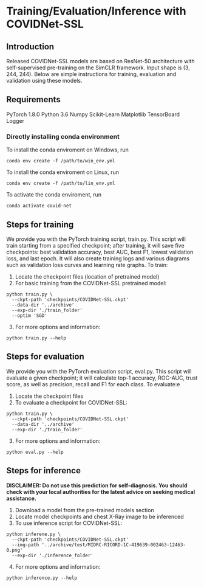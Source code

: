 # Training/Evaluation/Inference with COVIDNet-SSL

## Introduction
Released COVIDNet-SSL models are based on ResNet-50 architecture with self-supervised pre-training on the SimCLR framework. Input shape is (3, 244, 244). Below are simple instructions for training, evaluation and validation using these models. 

## Requirements
PyTorch 1.8.0
Python 3.6
Numpy
Scikit-Learn
Matplotlib
TensorBoard Logger

### Directly installing conda environment
To install the conda enviroment on Windows, run
```
conda env create -f /path/to/win_env.yml 
```
To install the conda enviroment on Linux, run
```
conda env create -f /path/to/lin_env.yml
```
To activate the conda enviroment, run
```
conda activate covid-net
```
## Steps for training
We provide you with the PyTorch training script, train.py. This script will train starting from a specified checkpoint; after training, it will save five checkpoints: best validation accuracy, best AUC, best F1, lowest validation loss, and last epoch. It will also create training logs and various diagrams such as validation loss curves and learning rate graphs.
To train:
1. Locate the checkpoint files (location of pretrained model)
2. For basic training from the COVIDNet-SSL pretrained model:
```
python train.py \
  --ckpt-path 'checkpoints/COVIDNet-SSL.ckpt'
  --data-dir '../archive'
  --exp-dir './train_folder'
  --optim 'SGD'
```
3. For more options and information:
```
python train.py --help
```

## Steps for evaluation
We provide you with the PyTorch evaluation script, eval.py. This script will evaluate a given checkpoint; it will calculate top-1 accuracy, ROC-AUC, trust score, as well as precision, recall and F1 for each class. 
To evaluate:e
1. Locate the checkpoint files
2. To evaluate a checkpoint for COVIDNet-SSL:
```
python train.py \
  --ckpt-path 'checkpoints/COVIDNet-SSL.ckpt'
  --data-dir '../archive'
  --exp-dir './train_folder'
```
3. For more options and information:
```
python eval.py --help
```

## Steps for inference
**DISCLAIMER: Do not use this prediction for self-diagnosis. You should check with your local authorities for the latest advice on seeking medical assistance.**
1. Download a model from the pre-trained models section
2. Locate model checkpoints and chest X-Ray image to be inferenced
3. To use inference script for COVIDNet-SSL:
```
python inferene.py \
  --ckpt-path 'checkpoints/COVIDNet-SSL.ckpt'
  --img-path '../archive/test/MIDRC-RICORD-1C-419639-002463-12463-0.png'
  --exp-dir './inference_folder'
```
4. For more options and information:
```
python inference.py --help
```


